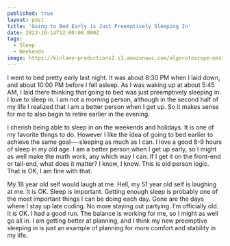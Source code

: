 ```yaml
---
published: true
layout: post
title: 'Going to Bed Early is Just Preemptively Sleeping In'
date: 2023-10-14T12:00:00.000Z
tags:
  - Sleep
  - Weekends
image: https://kinlane-productions2.s3.amazonaws.com/algorotoscope-master/america-under-socialism-thinking-man-statue.jpg
---
```

I went to bed pretty early last night. It was about 8:30 PM when I laid down, and about 10:00 PM before I fell asleep. As I was waking up at about 5:45 AM, I laid there thinking that going to bed was just preemptively sleeping in. I love to sleep in. I am not a morning person, although in the second half of my life I realized that I am a better person when I get up. So it makes sense for me to also begin to retire earlier in the evening.

I cherish being able to sleep in on the weekends and holidays. It is one of my favorite things to do. However I like the idea of going to bed earlier to achieve the same goal—-sleeping as much as I can. I love a good 8-9 hours of sleep in my old age. I am a better person when I get up early, so I might as well make the math work, any which way I can. If I get it on the front-end or tail-end, what does it matter? I know, I know. This is old person logic. That is OK, I am fine with that.

My 18 year old self would laugh at me. Hell, my 51 year old self is laughing at me. It is OK. Sleep is important. Getting enough sleep is probably one of the most important things I can be doing each day. Gone are the days where I stay up late coding. No more staying out partying. I’m officially old. It is OK. I had a good run. The balance is working for me, so I might as well go all in. I am getting better at planning, and I think my new preemptive sleeping in is just an example of planning for more comfort and stability in my life.
